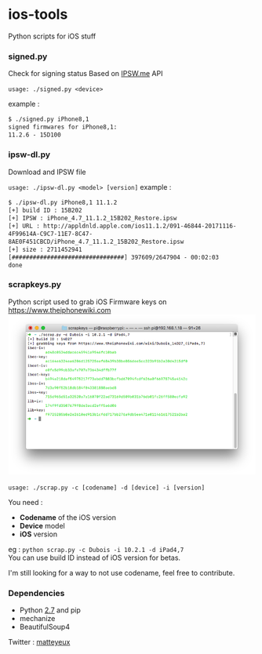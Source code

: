 # ios-tools
Python scripts for iOS stuff

### signed.py
Check for signing status
Based on [IPSW.me](https://ipsw.me/) API

`usage: ./signed.py <device>`

example :
```
$ ./signed.py iPhone8,1
signed firmwares for iPhone8,1:
11.2.6 - 15D100
```

### ipsw-dl.py
Download and IPSW file

`usage: ./ipsw-dl.py <model> [version]`
example :
```
$ ./ipsw-dl.py iPhone8,1 11.1.2
[+] build ID : 15B202
[+] IPSW : iPhone_4.7_11.1.2_15B202_Restore.ipsw
[+] URL : http://appldnld.apple.com/ios11.1.2/091-46844-20171116-4F99614A-C9C7-11E7-8C47-8AE0F451CBCD/iPhone_4.7_11.1.2_15B202_Restore.ipsw
[+] size : 2711452941
[################################] 397609/2647904 - 00:02:03
done
```
### scrapkeys.py
Python script used to grab iOS Firmware keys on https://www.theiphonewiki.com
![demo](screen.png)

`usage: ./scrap.py -c [codename] -d [device] -i [version]`

You need :
- **Codename** of the iOS version
- **Device** model
- **iOS** version

eg : `python scrap.py -c Dubois -i 10.2.1 -d iPad4,7` <br>
You can use build ID instead of iOS version for betas.

I'm still looking for a way to not use codename, feel free to contribute. 

### Dependencies
- Python [2.7](https://python.org) and pip
- mechanize
- BeautifulSoup4

Twitter : [matteyeux](https://twitter.com/matteyeux)
